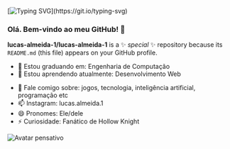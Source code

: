 
[![Typing SVG](https://readme-typing-svg.demolab.com?font=Micro+5&size=70&duration=4000&pause=1000&color=40F72C&center=true&vCenter=true&random=false&width=1100&height=100&lines=Hello%2C+I'm+Lucas+Almeida;I'm+a+Computer+Engineer+Student+at+UFBA;I+love+technology%2C+programming%2C+games%2C+A.I.+etc;Nice+to+meet+you!)](https://git.io/typing-svg)

### Olá. Bem-vindo ao meu GitHub! 👋


**lucas-almeida-1/lucas-almeida-1** is a ✨ _special_ ✨ repository because its `README.md` (this file) appears on your GitHub profile.

- 🔭 Estou graduando em: Engenharia de Computação
- 🌱 Estou aprendendo atualmente: Desenvolvimento Web
<!--- 👯 I’m looking to collaborate on ...
- 🤔 I’m looking for help with ...-->
- 💬 Fale comigo sobre: jogos, tecnologia, inteligência artificial, programação etc
- 📫 Instagram: lucas.almeida.1
- 😄 Pronomes: Ele/dele
- ⚡ Curiosidade: Fanático de Hollow Knight

![Avatar pensativo](https://github.com/lucas-almeida-1/lucas-almeida-1/assets/109558965/41f5b334-dadd-4a64-82ac-d4638b647117)


